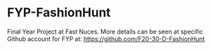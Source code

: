 # FYP-FashionHunt
Final Year Project at Fast Nuces. More details can be seen at specific Github account for FYP at: https://github.com/F20-30-D-FashionHunt
